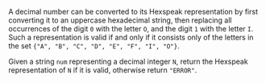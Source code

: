 A decimal number can be converted to its Hexspeak representation by first converting it to an uppercase hexadecimal string, then replacing all occurrences of the digit `0` with the letter `O`, and the digit `1` with the letter `I`.  Such a representation is valid if and only if it consists only of the letters in the set `{"A", "B", "C", "D", "E", "F", "I", "O"}`.

Given a string `num` representing a decimal integer `N`, return the Hexspeak representation of `N` if it is valid, otherwise return `"ERROR"`.